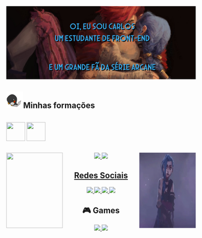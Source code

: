 <div align="center">
<img src=https://github.com/Thoomas806/Thoomas806/blob/main/imagens/Bannerarcane2.jpg alt="banner da Jinx e Vi escrito: oi, eu sou carlos um estudante de front-end e um grande fã da série Arcane" >
</div>

<div style="display: inline-block;">
<h2 align="center"> 
  <img src=https://github.com/Thoomas806/Thoomas806/blob/main/imagens/laptop.gif width="45px" height="45px">Minhas formações
</h2>
</div>

<div>
<p align="center" style="display: inline-block;"> 
   <img src="https://cdn.jsdelivr.net/gh/devicons/devicon/icons/html5/html5-plain-wordmark.svg" width="50px" height="50px"/>
   <img src="https://cdn.jsdelivr.net/gh/devicons/devicon/icons/css3/css3-plain-wordmark.svg" width="50px" height="50px" />
  </p>
  <p>
    <img src=https://github.com/Thoomas806/Thoomas806/blob/main/imagens/jinx%20gifs/jinx-arcane%20(1).gif width="150px" height="200px" align="left">
    <img src=https://github.com/Thoomas806/Thoomas806/blob/main/imagens/hi-jinx.gif  width="150px" height="200px" alt="meu banner" align="right">
   </p>
</div>
  
  <div align="center">
  <a href="https://github.com/Thoomas806">
  <img height="180em" src="https://github-readme-stats.vercel.app/api?username=Thoomas806&show_icons=true&theme=tokyonight&include_all_commits=true&count_private=true"/>
    <img height="180em" src="https://github-readme-stats.vercel.app/api/top-langs/?username=Thoomas806&layout=compact&langs_count=7&theme=tokyonight"/>
  </div>
  
  <div align="center">
  <h2>Redes Sociais</h2>
    <p>
      <a href="https://www.twitch.tv/lthoomas">
        <img src=https://img.shields.io/badge/Twitch-9146FF?style=for-the-badge&logo=twitch&logoColor=white>
      </a>
      <a href="https://www.instagram.com/_carlws_/">
        <img src=https://img.shields.io/badge/Instagram-E4405F?style=for-the-badge&logo=instagram&logoColor=white>
      </a>
      <a href="mailto:cataclysm608@gmail.com">
        <img src=https://img.shields.io/badge/Gmail-D14836?style=for-the-badge&logo=gmail&logoColor=white>
      </a>
      <a href="https://www.linkedin.com/in/carlos-eduardo-vanziler-gomes-aa759b236/">
        <img src=https://img.shields.io/badge/LinkedIn-0077B5?style=for-the-badge&logo=linkedin&logoColor=white>
      </a>
    </p>
  <h2>🎮 Games</h2>
      <a href="https://www.riotgames.com/pt-br/quem-somos">
        <img src=https://img.shields.io/badge/Riot_Games-D32936?style=for-the-badge&logo=riot-games&logoColor=white>
      </a>
      <a href="https://www.blizzard.com/pt-br/company/about">
        <img src=https://img.shields.io/badge/Battle.net-000?style=for-the-badge&logo=battle.net&logoColor=148EFF>
      </a>
  </div>
